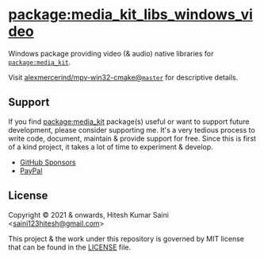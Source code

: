 # [package:media_kit_libs_windows_video](https://github.com/alexmercerind/media_kit)

Windows package providing video (& audio) native libraries for [`package:media_kit`](https://github.com/alexmercerind/media_kit).

Visit [alexmercerind/mpv-win32-cmake@`master`](https://github.com/alexmercerind/mpv-win32-cmake/tree/master) for descriptive details.

## Support

If you find [package:media_kit](https://github.com/alexmercerind/media_kit) package(s) useful or want to support future development, please consider supporting me. It's a very tedious process to write code, document, maintain & provide support for free. Since this is first of a kind project, it takes a lot of time to experiment & develop.

- [GitHub Sponsors](https://github.com/sponsors/alexmercerind)
- [PayPal](https://paypal.me/alexmercerind)

## License

Copyright © 2021 & onwards, Hitesh Kumar Saini <<saini123hitesh@gmail.com>>

This project & the work under this repository is governed by MIT license that can be found in the [LICENSE](./LICENSE) file.
